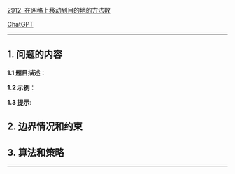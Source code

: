 [2912. 在网格上移动到目的地的方法数](https://leetcode.cn/problems/number-of-ways-to-reach-destination-in-the-grid)

[ChatGPT](chat.openai.com)

---

## 1. 问题的内容
**1.1 题目描述**：

**1.2 示例**：

**1.3 提示**:

## 2. 边界情况和约束


## 3. 算法和策略

---

